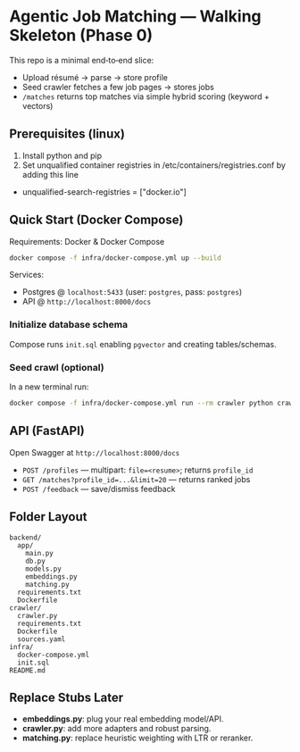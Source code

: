 # Agentic Job Matching — Walking Skeleton (Phase 0)
This repo is a minimal end‑to‑end slice:
- Upload résumé → parse → store profile
- Seed crawler fetches a few job pages → stores jobs
- `/matches` returns top matches via simple hybrid scoring (keyword + vectors)

## Prerequisites (linux)
1. Install python and pip
1. Set unqualified container registries in /etc/containers/registries.conf by adding this line
*  unqualified-search-registries = ["docker.io"]

## Quick Start (Docker Compose)
Requirements: Docker & Docker Compose
```bash
docker compose -f infra/docker-compose.yml up --build
```
Services:
- Postgres @ `localhost:5433` (user: `postgres`, pass: `postgres`)
- API @ `http://localhost:8000/docs`

### Initialize database schema
Compose runs `init.sql` enabling `pgvector` and creating tables/schemas.

### Seed crawl (optional)
In a new terminal run:
```bash
docker compose -f infra/docker-compose.yml run --rm crawler python crawler.py
```

## API (FastAPI)
Open Swagger at `http://localhost:8000/docs`
- `POST /profiles` — multipart: `file=<resume>`; returns `profile_id`
- `GET /matches?profile_id=...&limit=20` — returns ranked jobs
- `POST /feedback` — save/dismiss feedback

## Folder Layout
```
backend/
  app/
    main.py
    db.py
    models.py
    embeddings.py
    matching.py
  requirements.txt
  Dockerfile
crawler/
  crawler.py
  requirements.txt
  Dockerfile
  sources.yaml
infra/
  docker-compose.yml
  init.sql
README.md
```
## Replace Stubs Later
- **embeddings.py**: plug your real embedding model/API.
- **crawler.py**: add more adapters and robust parsing.
- **matching.py**: replace heuristic weighting with LTR or reranker.

